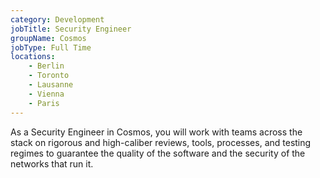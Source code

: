 ```yaml
---
category: Development
jobTitle: Security Engineer
groupName: Cosmos
jobType: Full Time
locations:
    - Berlin
    - Toronto
    - Lausanne
    - Vienna
    - Paris
---
```


As a Security Engineer in Cosmos, you will work with teams across the stack on rigorous and high-caliber reviews, tools, processes, and testing regimes to guarantee the quality of the software and the security of the networks that run it.
